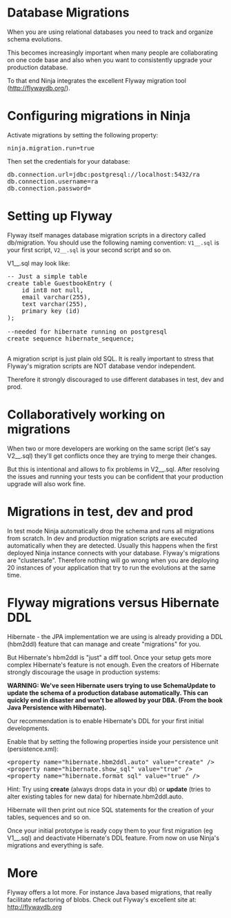 Database Migrations
===================

When you are using relational databases you need to track and organize schema evolutions.

This becomes increasingly important when many people are collaborating on one code base and also
when you want to consistently upgrade your production database.

To that end Ninja integrates the excellent Flyway migration tool (http://flywaydb.org/).


Configuring migrations in Ninja
===============================

Activate migrations by setting the following property:

<pre class="prettyprint">
ninja.migration.run=true
</pre>

Then set the credentials for your database:

<pre class="prettyprint">
db.connection.url=jdbc:postgresql://localhost:5432/ra
db.connection.username=ra
db.connection.password=
</pre>


Setting up Flyway
=================

Flyway itself manages database migration scripts in a directory called db/migration. You should use
the following naming convention: <code>V1\_\_.sql</code> is your first script, <code>V2\_\_.sql</code>
is your second script and so on.

V1__.sql may look like:

<pre class="prettyprint">
-- Just a simple table
create table GuestbookEntry (
    id int8 not null,
    email varchar(255),
    text varchar(255),
    primary key (id)
);

--needed for hibernate running on postgresql
create sequence hibernate_sequence;

</pre>

A migration script is just plain old SQL. It is really important to stress that Flyway's migration
scripts are NOT database vendor independent. 

Therefore it strongly discouraged to use different databases in test, dev and prod.


Collaboratively working on migrations
=====================================

When two or more developers are working on the same script (let's say V2\_\_.sql) they'll get 
conflicts once they are trying to merge their changes.

But this is intentional and allows to fix problems in V2\_\_.sql.
After resolving the issues and running your tests you can be confident 
that your production upgrade will also work fine.


Migrations in test, dev and prod
================================

In test mode Ninja automatically drop the schema and runs all migrations from scratch. In dev and production 
migration scripts are executed automatically when they are detected. Usually this happens when the 
first deployed Ninja instance connects with your database. Flyway's migrations are "clustersafe". Therefore
nothing will go wrong when you are deploying 20 instances of your application that try to run the evolutions at
the same time.


Flyway migrations versus Hibernate DDL
======================================

Hibernate - the JPA implementation we are using is already providing a DDL (hbm2ddl) feature 
that can manage and create "migrations" for you. 

But Hibernate's hbm2ddl is "just" a diff tool. 
Once your setup gets more complex Hibernate's feature is not enough.
Even the creators of Hibernate strongly discourage the usage in production systems:

**WARNING: We've seen Hibernate users trying to use SchemaUpdate 
to update the schema of a production database automatically. 
This can quickly end in disaster and won't be allowed by your DBA. 
(From the book Java Persistence with Hibernate).**

Our recommendation is to enable Hibernate's DDL for your first initial developments.

Enable that by setting the following properties inside your persistence unit (persistence.xml):

<pre class="prettyprint">
&lt;property name=&quot;hibernate.hbm2ddl.auto&quot; value=&quot;create&quot; /&gt; 
&lt;property name=&quot;hibernate.show_sql&quot; value=&quot;true&quot; /&gt;
&lt;property name=&quot;hibernate.format_sql&quot; value=&quot;true&quot; /&gt;
</pre>

Hint: Try using **create** (always drops data in your db) or **update** (tries to alter existing tables for
new data) for hibernate.hbm2ddl.auto.

Hibernate will then print out nice SQL statements for the creation of your tables, sequences and so on. 

Once your initial prototype is ready copy them to your first migration (eg V1\_\_.sql) 
and deactivate Hibernate's DDL feature. From now on use Ninja's migrations and everything is safe.

More
====

Flyway offers a lot more. For instance Java based migrations, that really facilitate refactoring
of blobs. Check out Flyway's excellent site at: http://flywaydb.org



